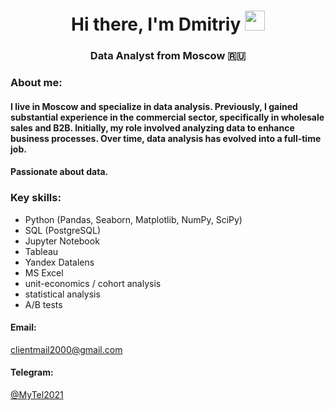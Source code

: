 <h1 align="center">Hi there, I'm Dmitriy 
<img src="https://github.com/blackcater/blackcater/raw/main/images/Hi.gif" height="32"/></h1>
<h3 align="center">Data Analyst from Moscow 🇷🇺</h3>

<!--
**point-lookout/point-lookout** is a ✨ _special_ ✨ repository because its `README.md` (this file) appears on your GitHub profile.

Here are some ideas to get you started:

- 🔭 I’m currently working on ...
- 🌱 I’m currently learning ...
- 👯 I’m looking to collaborate on ...
- 🤔 I’m looking for help with ...
- 💬 Ask me about ...
- 📫 How to reach me: ...
- 😄 Pronouns: ...
- ⚡ Fun fact: ...
-->
### About me:
#### I live in Moscow and specialize in data analysis. Previously, I gained substantial experience in the commercial sector, specifically in wholesale sales and B2B. Initially, my role involved analyzing data to enhance business processes. Over time, data analysis has evolved into a full-time job.
#### Passionate about data. 

### Key skills:  
- Python (Pandas, Seaborn, Matplotlib, NumPy, SciPy)
- SQL (PostgreSQL)
- Jupyter Notebook
- Tableau
- Yandex Datalens
- MS Excel
- unit-economics / cohort analysis
- statistical analysis
- A/B tests

<!--
### You can contact me by e-mail or by Telegram:
[@MyTel2021](https://t.me/MyTel2021 "Telegram channel")
-->

#### Email:
clientmail2000@gmail.com

#### Telegram:
[@MyTel2021](https://t.me/MyTel2021 "Telegram channel")
